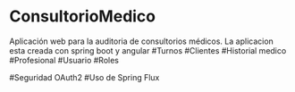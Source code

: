 # ConsultorioMedico
Aplicación web para la auditoria de consultorios médicos.
La aplicacion esta creada con spring boot y angular
#Turnos
#Clientes
#Historial medico
#Profesional
#Usuario
#Roles

#Seguridad OAuth2
#Uso de Spring Flux
